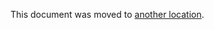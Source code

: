 This document was moved to [another location](https://docs.gitlab.com/ee/development/testing_guide/testing_migrations_guide.html).
